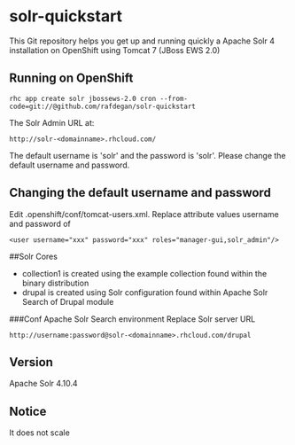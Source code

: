 # solr-quickstart
This Git repository helps you get up and running quickly a Apache Solr 4 installation on OpenShift using Tomcat 7 (JBoss EWS 2.0)

## Running on OpenShift
	rhc app create solr jbossews-2.0 cron --from-code=git://@github.com/rafdegan/solr-quickstart
The Solr Admin URL at:
    
	http://solr-<domainname>.rhcloud.com/
The default username is 'solr' and the password is 'solr'.
Please change the default username and password.

## Changing the default username and password
Edit .openshift/conf/tomcat-users.xml. Replace attribute values username and password of <user>

	<user username="xxx" password="xxx" roles="manager-gui,solr_admin"/>

##Solr Cores
* collection1 is created using the example collection found within the binary distribution 
* drupal is created using Solr configuration found within Apache Solr Search of Drupal module

###Conf Apache Solr Search environment
Replace Solr server URL

	http://username:password@solr-<domainname>.rhcloud.com/drupal

## Version
Apache Solr 4.10.4

## Notice
It does not scale